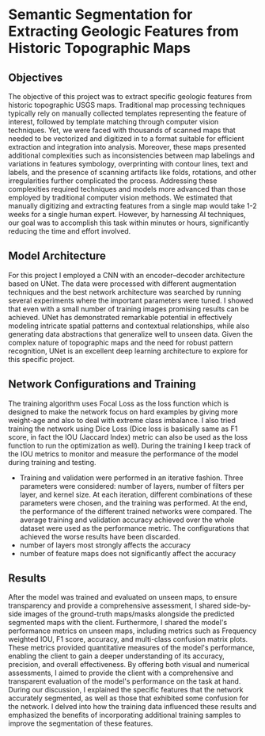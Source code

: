 # Semantic Segmentation for Extracting Geologic Features from Historic Topographic Maps

## Objectives

The objective of this project was to extract specific geologic features from historic topographic USGS maps. Traditional map processing techniques typically rely on manually collected templates representing the feature of interest, followed by template matching through computer vision techniques. Yet, we were faced with thousands of scanned maps that needed to be vectorized and digitized in to a format suitable for efficient extraction and integration into analysis. Moreover, these maps presented additional complexities such as inconsistencies between map labelings and variations in features symbology, overprinting with contour lines, text and labels, and the presence of scanning artifacts like folds, rotations, and other irregularities further complicated the process. Addressing these complexities required techniques and models more advanced than those employed by traditional computer vision methods. We estimated that manually digitizing and extracting features from a single map would take 1-2 weeks for a single human expert. However, by harnessing AI techniques, our goal was to accomplish this task within minutes or hours, significantly reducing the time and effort involved.

## Model Architecture

For this project I employed  a CNN with an encoder–decoder architecture based on UNet. The data were processed with different augmentation techniques and the best network architecture was searched by running several experiments where the important parameters were tuned. I showed that even with a small number of training images promising results can be achieved. 
UNet has demonstrated remarkable potential in effectively modeling intricate spatial patterns and contextual relationships, while also generating data abstractions that generalize well to unseen data. Given the complex nature of topographic maps and the need for robust pattern recognition, UNet is an excellent deep learning architecture to explore for this specific project. 

## Network Configurations and Training

The training algorithm uses Focal Loss as the loss function which is designed to make the network focus on hard examples by giving more weight-age and also to deal with extreme class imbalance. I also tried training the network using Dice Loss (Dice loss is basically same as F1 score, in fact the IOU (Jaccard Index) metric can also be used as the loss function to run the optimization as well). During the training I keep track of the IOU metrics to monitor and measure the performance of the model during training and testing. 
* Training and validation were performed in an iterative fashion. Three parameters were considered: number of layers, number of filters per layer, and kernel size. At each iteration, different combinations of these parameters were chosen, and the training was performed. At the end, the performance of the different trained networks were compared. The average training and validation accuracy achieved over the whole dataset were used as the performance metric. The configurations that achieved the worse results have been discarded.
* number of layers most strongly affects the accuracy
* number of feature maps does not significantly affect the accuracy

## Results

After the model was trained and evaluated on unseen maps, to ensure transparency and provide a comprehensive assessment, I shared side-by-side images of the ground-truth maps/masks alongside the predicted segmented maps with the client. Furthermore, I shared the model's performance metrics on unseen maps, including metrics such as Frequency weighted IOU, F1 score, accuracy, and multi-class confusion matrix plots. These metrics provided quantitative measures of the model's performance, enabling the client to gain a deeper understanding of its accuracy, precision, and overall effectiveness.
By offering both visual and numerical assessments, I aimed to provide the client with a comprehensive and transparent evaluation of the model's performance on the task at hand.
During our discussion, I explained the specific features that the network accurately segmented, as well as those that exhibited some confusion for the network. I delved into how the training data influenced these results and emphasized the benefits of incorporating additional training samples to improve the segmentation of these features.
